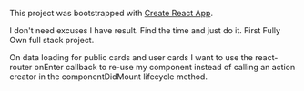 This project was bootstrapped with [Create React App](https://github.com/facebookincubator/create-react-app).

I don't need excuses I have result. Find the time and just do it.
First Fully Own full stack project.



On data loading for public cards and user cards
I want to use the react-router onEnter callback to re-use my component instead of
calling an action creator in the componentDidMount lifecycle method. 
